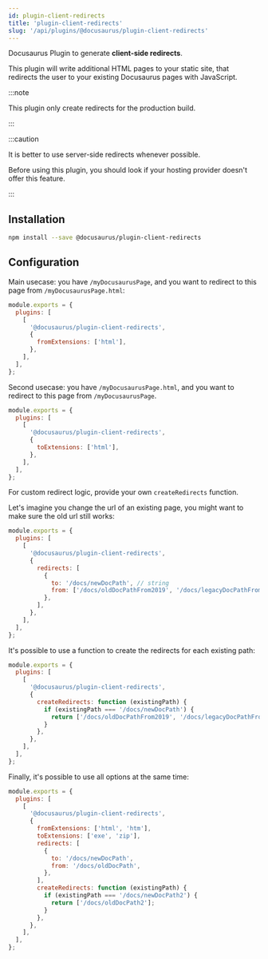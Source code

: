 ```yaml
---
id: plugin-client-redirects
title: 'plugin-client-redirects'
slug: '/api/plugins/@docusaurus/plugin-client-redirects'
---
```


Docusaurus Plugin to generate **client-side redirects**.

This plugin will write additional HTML pages to your static site, that redirects the user to your existing Docusaurus pages with JavaScript.

:::note

This plugin only create redirects for the production build.

:::

:::caution

It is better to use server-side redirects whenever possible.

Before using this plugin, you should look if your hosting provider doesn't offer this feature.

:::

## Installation

```bash npm2yarn
npm install --save @docusaurus/plugin-client-redirects
```

## Configuration

Main usecase: you have `/myDocusaurusPage`, and you want to redirect to this page from `/myDocusaurusPage.html`:

```js title="docusaurus.config.js"
module.exports = {
  plugins: [
    [
      '@docusaurus/plugin-client-redirects',
      {
        fromExtensions: ['html'],
      },
    ],
  ],
};
```

Second usecase: you have `/myDocusaurusPage.html`, and you want to redirect to this page from `/myDocusaurusPage`.

```js title="docusaurus.config.js"
module.exports = {
  plugins: [
    [
      '@docusaurus/plugin-client-redirects',
      {
        toExtensions: ['html'],
      },
    ],
  ],
};
```

For custom redirect logic, provide your own `createRedirects` function.

Let's imagine you change the url of an existing page, you might want to make sure the old url still works:

```js title="docusaurus.config.js"
module.exports = {
  plugins: [
    [
      '@docusaurus/plugin-client-redirects',
      {
        redirects: [
          {
            to: '/docs/newDocPath', // string
            from: ['/docs/oldDocPathFrom2019', '/docs/legacyDocPathFrom2016'], // string | string[]
          },
        ],
      },
    ],
  ],
};
```

It's possible to use a function to create the redirects for each existing path:

```js title="docusaurus.config.js"
module.exports = {
  plugins: [
    [
      '@docusaurus/plugin-client-redirects',
      {
        createRedirects: function (existingPath) {
          if (existingPath === '/docs/newDocPath') {
            return ['/docs/oldDocPathFrom2019', '/docs/legacyDocPathFrom2016']; // string | string[]
          }
        },
      },
    ],
  ],
};
```

Finally, it's possible to use all options at the same time:

```js title="docusaurus.config.js"
module.exports = {
  plugins: [
    [
      '@docusaurus/plugin-client-redirects',
      {
        fromExtensions: ['html', 'htm'],
        toExtensions: ['exe', 'zip'],
        redirects: [
          {
            to: '/docs/newDocPath',
            from: '/docs/oldDocPath',
          },
        ],
        createRedirects: function (existingPath) {
          if (existingPath === '/docs/newDocPath2') {
            return ['/docs/oldDocPath2'];
          }
        },
      },
    ],
  ],
};
```
